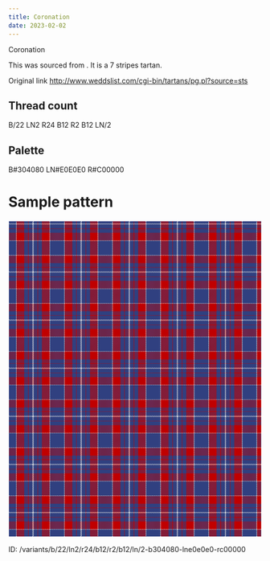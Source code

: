 ```yaml
---
title: Coronation
date: 2023-02-02
---
```

Coronation

This was sourced from <no value>.  It is a 7 stripes tartan.

Original link http://www.weddslist.com/cgi-bin/tartans/pg.pl?source=sts

## Thread count
B/22 LN2 R24 B12 R2 B12 LN/2

## Palette
B#304080 LN#E0E0E0 R#C00000

# Sample pattern

![Tartan detail](tartan.png "B/22 LN2 R24 B12 R2 B12 LN/2 tartan")

ID: /variants/b/22/ln2/r24/b12/r2/b12/ln/2-b304080-lne0e0e0-rc00000
